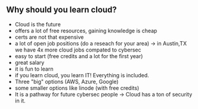 ## Why should you learn cloud?

- Cloud is the future
- offers a lot of free resources, gaining knowledge is cheap
- certs are not that expensive
- a lot of open job positions (do a reseach for your area) -> in Austin,TX we have 4x more cloud jobs compated to cybersec
- easy to start (free credits and a lot for the first year)
- great salary
- it is fun to learn
- if you learn cloud, you learn IT! Everything is included.
- Three "big" options (AWS, Azure, Google)
- some smaller options like linode (with free credits)
- It is a pathway for future cybersec people -> Cloud has a ton of security in it.
